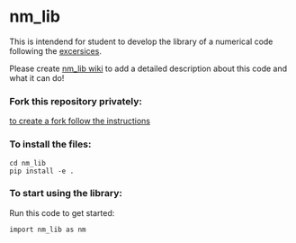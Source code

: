 # nm_lib

This is intendend for student to develop the library of a numerical code following the [excersices](https://github.com/AST-Course/AST5110/).

Please create [nm_lib wiki](https://github.com/AST-Course/AST5110/wiki) to add a detailed description about this code and what it can do!

### Fork this repository privately:
[to create a fork follow the instructions](https://docs.github.com/en/get-started/quickstart/fork-a-repo)

### To install the files:
```
cd nm_lib
pip install -e .
```

### To start using the library:
Run this code to get started:
```
import nm_lib as nm
```
